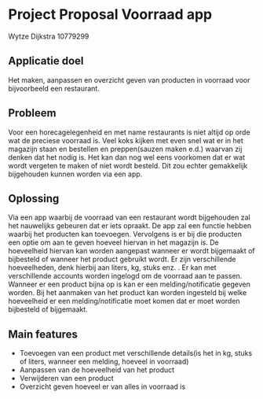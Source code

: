 # Project Proposal Voorraad app
Wytze Dijkstra 10779299

## Applicatie doel
Het maken, aanpassen en overzicht geven van producten in voorraad voor bijvoorbeeld een restaurant.

## Probleem
Voor een horecagelegenheid en met name restaurants is niet altijd op orde wat de preciese voorraad is. Veel koks kijken met even snel wat er in het magazijn staan en bestellen en preppen(sauzen maken e.d.) waarvan zij denken dat het nodig is. Het kan dan nog wel eens voorkomen dat er wat wordt vergeten te maken of niet wordt besteld. Dit zou echter gemakkelijk bijgehouden kunnen worden via een app.

## Oplossing
Via een app waarbij de voorraad van een restaurant wordt bijgehouden zal het nauwelijks gebeuren dat er iets opraakt. De app zal een functie hebben waarbij het producten kan toevoegen. Vervolgens is er bij die producten een optie om aan te geven hoeveel hiervan in het magazijn is. De hoeveelheid hiervan kan worden aangepast wanneer er wordt bijgemaakt of bijbesteld of wanneer het product gebruikt wordt. Er zijn verschillende hoeveelheden, denk hierbij aan liters, kg, stuks enz. . Er kan met verschillende accounts worden ingelogd om de voorraad aan te passen. Wanneer er een product bijna op is kan er een melding/notificatie gegeven worden. Bij het aanmaken van het product kan worden ingesteld bij welke hoeveelheid er een melding/notificatie moet komen dat er moet worden bijbesteld of bijgemaakt.

## Main features
- Toevoegen van een product met verschillende details(is het in kg, stuks of liters, wanneer een melding, hoeveel in voorraad)
- Aanpassen van de hoeveelheid van het product
- Verwijderen van een product
- Overzicht geven hoeveel er van alles in voorraad is

